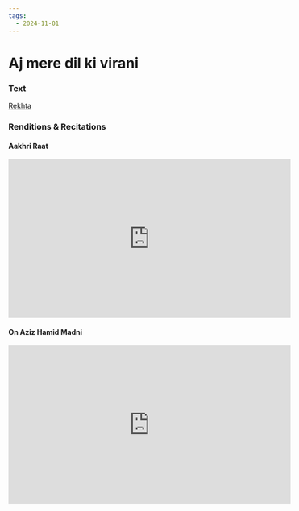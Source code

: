 ```yaml
---
tags:
  - 2024-11-01
---
```

# Aj mere dil ki virani

### Text
[Rekhta](https://docs.google.com/document/d/1_RlXYkhpkngBUWUm1KFr0_TYc7SeK11eNFMpLjSrl04/edit?tab=t.0)

### Renditions & Recitations

#### Aakhri Raat

<iframe width="560" height="315" src="https://www.youtube.com/embed/udEM_FHXIDg" title="YouTube video player" frameborder="0" allow="accelerometer; autoplay; clipboard-write; encrypted-media; gyroscope; picture-in-picture" allowfullscreen></iframe>

#### On Aziz Hamid Madni

<iframe width="560" height="315" src="https://www.youtube.com/embed/vz8B45I7VeU" title="YouTube video player" frameborder="0" allow="accelerometer; autoplay; clipboard-write; encrypted-media; gyroscope; picture-in-picture" allowfullscreen></iframe>

